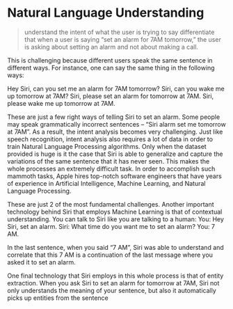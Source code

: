 # Natural Language Understanding

> understand the intent of what the user is trying to say
> differentiate that when a user is saying “set an alarm for 7AM tomorrow,” the user is asking about setting an alarm and not about making a call.


This is challenging because different users speak the same sentence in different ways. For instance, one can say the same thing in the following ways:

Hey Siri, can you set me an alarm for 7AM tomorrow?
Siri, can you wake me up tomorrow at 7AM?
Siri, please set an alarm for tomorrow at 7AM.
Siri, please wake me up tomorrow at 7AM.

These are just a few right ways of telling Siri to set an alarm. Some people may speak grammatically incorrect sentences – “Siri alarm set me tomorrow at 7AM”. As a result, the intent analysis becomes very challenging. Just like speech recognition, intent analysis also requires a lot of data in order to train Natural Language Processing algorithms. Only when the dataset provided is huge is it the case that Siri is able to generalize and capture the variations of the same sentence that it has never seen. This makes the whole processes an extremely difficult task. In order to accomplish such mammoth tasks, Apple hires top-notch software engineers that have years of experience in Artificial Intelligence, Machine Learning, and Natural Language Processing.

These are just 2 of the most fundamental challenges. Another important technology behind Siri that employs Machine Learning is that of contextual understanding. You can talk to Siri like you are talking to a human:
You: Hey Siri, set an alarm.
Siri: What time do you want me to set an alarm?
You: 7 AM.

In the last sentence, when you said “7 AM”, Siri was able to understand and correlate that this 7 AM is a continuation of the last message where you asked it to set an alarm.

One final technology that Siri employs in this whole process is that of entity extraction. When you ask Siri to set an alarm for tomorrow at 7AM, Siri not only understands the meaning of your sentence, but also it automatically picks up entities from the sentence 